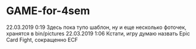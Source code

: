# GAME-for-4sem
22.03.2019 0:19 Здесь пока тупо шаблон, ну и еще несколько фоточек, хранятся в bin/pictures
22.03.2019 1:06 Кстати, игру думаю назвать Epic Card Fight, сокращенно ECF
